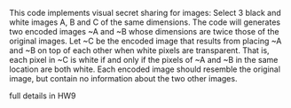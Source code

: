 This code implements visual secret sharing for images:
Select 3 black and white images A, B and C of the same dimensions.
The code will generates two encoded images ~A and ~B whose dimensions are twice those of the original images. Let ~C be
the encoded image that results from placing ~A and ~B on top of each other when white pixels are
transparent. That is, each pixel in ~C is white if and only if the pixels of ~A and ~B in the same location
are both white. Each encoded image should resemble the original image, but contain no information
about the two other images.

full details in HW9
